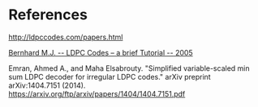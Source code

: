 # References

http://ldpccodes.com/papers.html

[Bernhard M.J. -- LDPC Codes – a brief Tutorial -- 2005](http://www.bernh.net/media/download/papers/ldpc.pdf)

Emran, Ahmed A., and Maha Elsabrouty. "Simplified variable-scaled min sum LDPC decoder for irregular LDPC codes." arXiv preprint arXiv:1404.7151 (2014). https://arxiv.org/ftp/arxiv/papers/1404/1404.7151.pdf
